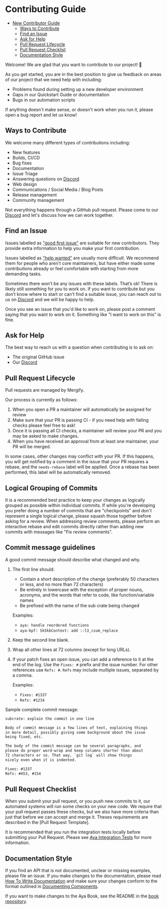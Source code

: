 # Contributing Guide

* [New Contributor Guide](#contributing-guide)
  * [Ways to Contribute](#ways-to-contribute)
  * [Find an Issue](#find-an-issue)
  * [Ask for Help](#ask-for-help)
  * [Pull Request Lifecycle](#pull-request-lifecycle)
  * [Pull Request Checklist](#pull-request-checklist)
  * [Documentation Style](#documentation-style)

Welcome! We are glad that you want to contribute to our project! 💖

As you get started, you are in the best position to give us feedback on areas of
our project that we need help with including:

* Problems found during setting up a new developer environment
* Gaps in our Quickstart Guide or documentation
* Bugs in our automation scripts

If anything doesn't make sense, or doesn't work when you run it, please open a
bug report and let us know!

## Ways to Contribute

We welcome many different types of contributions including:

* New features
* Builds, CI/CD
* Bug fixes
* Documentation
* Issue Triage
* Answering questions on [Discord]
* Web design
* Communications / Social Media / Blog Posts
* Release management
* Community management

Not everything happens through a GitHub pull request. Please come to our
[Discord] and let's discuss how we can work together.

## Find an Issue

Issues labelled as ["good first issue"] are suitable for new
contributors. They provide extra information to help you make your first
contribution.

Issues labelled as ["help wanted"] are usually more difficult. We
recommend them for people who aren't core maintainers, but have either made some
contributions already or feel comfortable with starting from more demanding
tasks.

Sometimes there won’t be any issues with these labels. That’s ok! There is
likely still something for you to work on. If you want to contribute but you
don’t know where to start or can't find a suitable issue, you can reach out to
us on [Discord] and we will be happy to help.

Once you see an issue that you'd like to work on, please post a comment saying
that you want to work on it. Something like "I want to work on this" is fine.

## Ask for Help

The best way to reach us with a question when contributing is to ask on:

* The original GitHub issue
* Our [Discord]

## Pull Request Lifecycle

Pull requests are managed by Mergify.

Our process is currently as follows:

1. When you open a PR a maintainer will automatically be assigned for review
1. Make sure that your PR is passing CI - if you need help with failing checks
   please feel free to ask!
1. Once it is passing all CI checks, a maintainer will review your PR and you
   may be asked to make changes.
1. When you have received an approval from at least one maintainer, your PR will
   be merged.

In some cases, other changes may conflict with your PR. If this happens, you
will get notified by a comment in the issue that your PR requires a rebase, and
the `needs-rebase` label will be applied. Once a rebase has been performed, this
label will be automatically removed.

## Logical Grouping of Commits

It is a recommended best practice to keep your changes as logically grouped as
possible within individual commits. If while you're developing you prefer doing
a number of commits that are "checkpoints" and don't represent a single logical
change, please squash those together before asking for a review.
When addressing review comments, please perform an interactive rebase and edit
commits directly rather than adding new commits with messages like
"Fix review comments".

## Commit message guidelines

A good commit message should describe what changed and why.

1. The first line should:
    * Contain a short description of the change (preferably 50 characters or less,
      and no more than 72 characters)
    * Be entirely in lowercase with the exception of proper nouns, acronyms, and
      the words that refer to code, like function/variable names
    * Be prefixed with the name of the sub crate being changed

    Examples:
    * `aya: handle reordered functions`
    * `aya-bpf: SkSkbContext: add ::l3_csum_replace`

1. Keep the second line blank.
1. Wrap all other lines at 72 columns (except for long URLs).
1. If your patch fixes an open issue, you can add a reference to it at the end
   of the log. Use the `Fixes: #` prefix and the issue number. For other
   references use `Refs: #`. `Refs` may include multiple issues, separated by a
   comma.

   Examples:

   * `Fixes: #1337`
   * `Refs: #1234`

Sample complete commit message:

```txt
subcrate: explain the commit in one line

Body of commit message is a few lines of text, explaining things
in more detail, possibly giving some background about the issue
being fixed, etc.

The body of the commit message can be several paragraphs, and
please do proper word-wrap and keep columns shorter than about
72 characters or so. That way, `git log` will show things
nicely even when it is indented.

Fixes: #1337
Refs: #453, #154
```

## Pull Request Checklist

When you submit your pull request, or you push new commits to it, our automated
systems will run some checks on your new code. We require that your pull request
passes these checks, but we also have more criteria than just that before we can
accept and merge it. Theses requirements are described in the
[Pull Request Template].

It is recommended that you run the integration tests locally before submitting
your Pull Request. Please see [Aya Integration Tests] for more information.

## Documentation Style

If you find an API that is not documented, unclear or missing examples, please
file an issue. If you make changes to the documentation, please read
[How To Write Documentation] and make sure your changes conform to the
format outlined in [Documenting Components].

If you want to make changes to the Aya Book, see the README in the
[book repository].

["good first issue"]: https://github.com/aya-rs/aya/labels/good%20first%20issue
["help wanted"]: https://github.com/aya-rs/aya/labels/help%20wanted
[Aya Integration Tests]: https://github.com/aya-rs/aya/blob/main/test/README.md
[How To Write Documentation]: https://doc.rust-lang.org/rustdoc/how-to-write-documentation.html
[Documenting Components]: https://doc.rust-lang.org/rustdoc/how-to-write-documentation.html#documenting-components
[book repository]: https://github.com/aya-rs/book
[Discord]: https://discord.gg/xHW2cb2N6G
